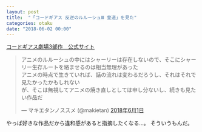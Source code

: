 ```yaml
---
layout: post
title:  "「コードギアス 反逆のルルーシュⅢ 皇道」を見た"
categories: otaku
date: "2018-06-02 00:00"
---
```


[コードギアス劇場3部作　公式サイト](http://www.geass.jp/L-geass/)


<blockquote class="twitter-tweet" data-lang="ja"><p lang="ja" dir="ltr">アニメのルルーシュの中にはシャーリーは存在しないので、そこにシャーリー生存ルートを絡ませるのは相当無理があった<br>アニメの時点で生きていれば、話の流れは変わるだろうし、それはそれで見たかったかもしれない<br>が、そこは無視してアニメの焼き直しとしては申し分ないし、続きも見たい作品だ</p>&mdash; マキエタンノススメ (@makietan) <a href="https://twitter.com/makietan/status/1002574740962271232?ref_src=twsrc%5Etfw">2018年6月1日</a></blockquote>
<script async src="https://platform.twitter.com/widgets.js" charset="utf-8"></script>

やっぱ好きな作品だから違和感があると指摘したくなる...。
そういうもんだ。
